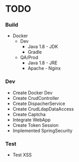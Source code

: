 # TODO


### Build

*	Docker 
	*	Dev
		* Java 1.8 - JDK
		* Gradle		
	*	QA/Prod
		* Java 1.8 - JRE
		* Apache - Nginx



### Dev

*	Create Docker Dev
*	Create CrudController
*	Create DispacherService
*	Create CrudLdapDataAccess
*	Create Captcha
*	Integrate WebApp
*	Create Token Session
*	Implemented SpringSecurity

### Test

*	Test XSS 
